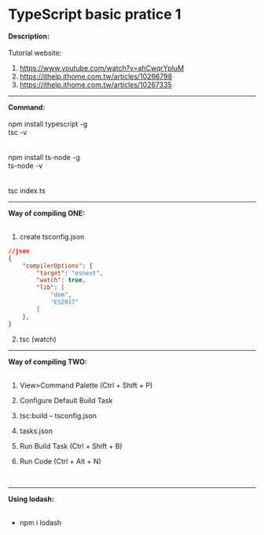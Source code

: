 # TypeScript basic pratice 1
**Description:**<br>
<br>
Tutorial website:<br>
1. https://www.youtube.com/watch?v=ahCwqrYpIuM <br>
2. https://ithelp.ithome.com.tw/articles/10266798 <br>
3. https://ithelp.ithome.com.tw/articles/10267335 <br>
___
**Command:**<br>
<br>
npm install typescript -g <br>
tsc -v <br>
<br>
<br>
npm install ts-node -g <br>
ts-node -v <br>
<br>
<br>
tsc index.ts <br>
___
**Way of compiling ONE:**<br>
<br>

1. create tsconfig.json <br>
```json
//json
{
    "compilerOptions": {
        "target": "esnext",
        "watch": true,
        "lib": [
            "dom",
            "ES2017"
        ]
    },
}
```

2. tsc (watch) <br>
___
**Way of compiling TWO:**<br>
<br>

1. View>Command Palette (Ctrl + Shift + P) <br>
2. Configure Default Build Task <br>
3. tsc:build – tsconfig.json <br>
4. tasks.json <br>

5. Run Build Task (Ctrl + Shift + B) <br>
6. Run Code (Ctrl + Alt + N) <br>
<br>

___
**Using lodash:**<br>
<br>
+ npm i lodash <br>
<br>
